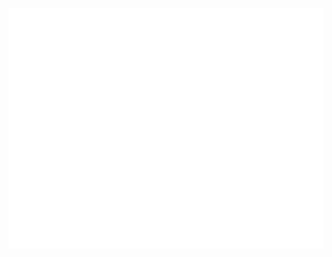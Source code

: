 

![Metrics](https://github.com/PeterSenpai/PeterSenpai/blob/main/github-metrics.svg)
<!-- If you're using the "columns" display mode -->
<!-- <img src="https://github.com/my-github-user/my-github-user/blob/main/github-metrics.svg" alt="Metrics" width="100%"> -->

<!--
**PeterSenpai/PeterSenpai** is a ✨ _special_ ✨ repository because its `README.md` (this file) appears on your GitHub profile.

Here are some ideas to get you started:

- 🔭 I’m currently working on ...
- 🌱 I’m currently learning ...
- 👯 I’m looking to collaborate on ...
- 🤔 I’m looking for help with ...
- 💬 Ask me about ...
- 📫 How to reach me: ...
- 😄 Pronouns: ...
- ⚡ Fun fact: ...
-->
